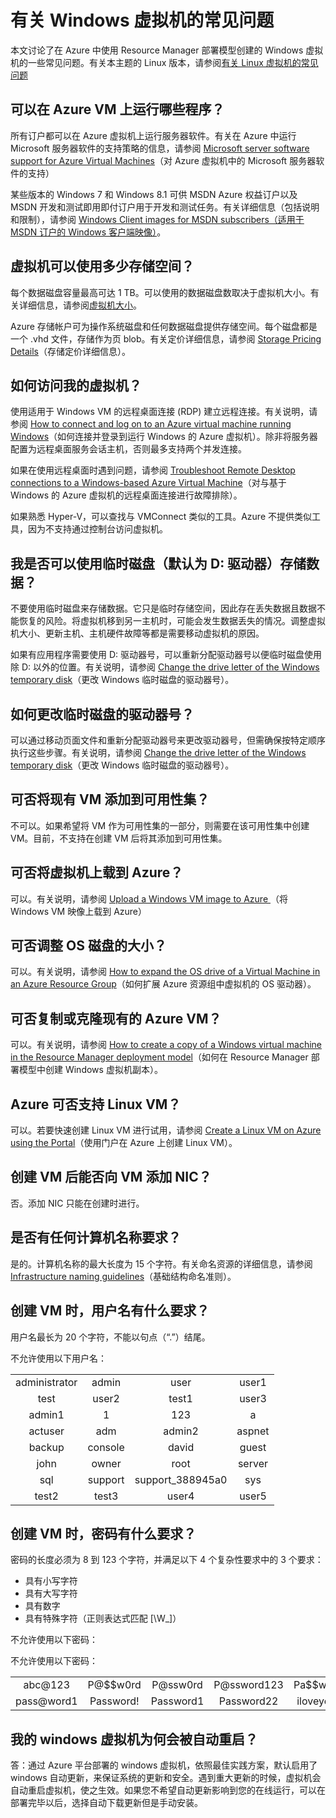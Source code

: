 <properties
	pageTitle="Windows VM 的常见问题 | Azure"
	description="解答通过 Resource Manager 模型创建 Windows 虚拟机的一些常见问题。"
	services="virtual-machines-windows"
	documentationCenter=""
	authors="cynthn"
	manager="timlt"
	editor=""
	tags="azure-resource-management"/>  


<tags
	ms.service="virtual-machines-windows"
	ms.workload="infrastructure-services"
	ms.tgt_pltfrm="vm-windows"
	ms.devlang="na"
	ms.topic="article"
	ms.date="08/16/2016"
	wacn.date="12/20/2016"
	ms.author="cynthn"/>  


# 有关 Windows 虚拟机的常见问题 


本文讨论了在 Azure 中使用 Resource Manager 部署模型创建的 Windows 虚拟机的一些常见问题。有关本主题的 Linux 版本，请参阅[有关 Linux 虚拟机的常见问题](/documentation/articles/virtual-machines-linux-faq/)

## 可以在 Azure VM 上运行哪些程序？

所有订户都可以在 Azure 虚拟机上运行服务器软件。有关在 Azure 中运行 Microsoft 服务器软件的支持策略的信息，请参阅 [Microsoft server software support for Azure Virtual Machines](https://support.microsoft.com/zh-cn/kb/2721672)（对 Azure 虚拟机中的 Microsoft 服务器软件的支持）

某些版本的 Windows 7 和 Windows 8.1 可供 MSDN Azure 权益订户以及 MSDN 开发和测试即用即付订户用于开发和测试任务。有关详细信息（包括说明和限制），请参阅 [Windows Client images for MSDN subscribers（适用于 MSDN 订户的 Windows 客户端映像）](http://azure.microsoft.com/blog/2014/05/29/windows-client-images-on-azure/)。


## 虚拟机可以使用多少存储空间？

每个数据磁盘容量最高可达 1 TB。可以使用的数据磁盘数取决于虚拟机大小。有关详细信息，请参阅[虚拟机大小](/documentation/articles/virtual-machines-windows-sizes/)。

Azure 存储帐户可为操作系统磁盘和任何数据磁盘提供存储空间。每个磁盘都是一个 .vhd 文件，存储作为页 blob。有关定价详细信息，请参阅 [Storage Pricing Details](/pricing/details/storage/)（存储定价详细信息）。


## 如何访问我的虚拟机？

使用适用于 Windows VM 的远程桌面连接 (RDP) 建立远程连接。有关说明，请参阅 [How to connect and log on to an Azure virtual machine running Windows](/documentation/articles/virtual-machines-windows-connect-logon/)（如何连接并登录到运行 Windows 的 Azure 虚拟机）。除非将服务器配置为远程桌面服务会话主机，否则最多支持两个并发连接。


如果在使用远程桌面时遇到问题，请参阅 [Troubleshoot Remote Desktop connections to a Windows-based Azure Virtual Machine](/documentation/articles/virtual-machines-windows-troubleshoot-rdp-connection/)（对与基于 Windows 的 Azure 虚拟机的远程桌面连接进行故障排除）。

如果熟悉 Hyper-V，可以查找与 VMConnect 类似的工具。Azure 不提供类似工具，因为不支持通过控制台访问虚拟机。

## 我是否可以使用临时磁盘（默认为 D: 驱动器）存储数据？

不要使用临时磁盘来存储数据。它只是临时存储空间，因此存在丢失数据且数据不能恢复的风险。将虚拟机移到另一主机时，可能会发生数据丢失的情况。调整虚拟机大小、更新主机、主机硬件故障等都是需要移动虚拟机的原因。

如果有应用程序需要使用 D: 驱动器号，可以重新分配驱动器号以便临时磁盘使用除 D: 以外的位置。有关说明，请参阅 [Change the drive letter of the Windows temporary disk](/documentation/articles/virtual-machines-windows-classic-change-drive-letter/)（更改 Windows 临时磁盘的驱动器号）。

## 如何更改临时磁盘的驱动器号？

可以通过移动页面文件和重新分配驱动器号来更改驱动器号，但需确保按特定顺序执行这些步骤。有关说明，请参阅 [Change the drive letter of the Windows temporary disk](/documentation/articles/virtual-machines-windows-classic-change-drive-letter/)（更改 Windows 临时磁盘的驱动器号）。

## 可否将现有 VM 添加到可用性集？

不可以。如果希望将 VM 作为可用性集的一部分，则需要在该可用性集中创建 VM。目前，不支持在创建 VM 后将其添加到可用性集。

## 可否将虚拟机上载到 Azure？

可以。有关说明，请参阅 [Upload a Windows VM image to Azure ](/documentation/articles/virtual-machines-windows-upload-image/)（将 Windows VM 映像上载到 Azure）

## 可否调整 OS 磁盘的大小？

可以。有关说明，请参阅 [How to expand the OS drive of a Virtual Machine in an Azure Resource Group](/documentation/articles/virtual-machines-windows-expand-os-disk/)（如何扩展 Azure 资源组中虚拟机的 OS 驱动器）。

## 可否复制或克隆现有的 Azure VM？

可以。有关说明，请参阅 [How to create a copy of a Windows virtual machine in the Resource Manager deployment model](/documentation/articles/virtual-machines-windows-vhd-copy/)（如何在 Resource Manager 部署模型中创建 Windows 虚拟机副本）。

## Azure 可否支持 Linux VM？

可以。若要快速创建 Linux VM 进行试用，请参阅 [Create a Linux VM on Azure using the Portal](/documentation/articles/virtual-machines-linux-quick-create-portal/)（使用门户在 Azure 上创建 Linux VM）。

## 创建 VM 后能否向 VM 添加 NIC？

否。添加 NIC 只能在创建时进行。

## 是否有任何计算机名称要求？

是的。计算机名称的最大长度为 15 个字符。有关命名资源的详细信息，请参阅 [Infrastructure naming guidelines](/documentation/articles/virtual-machines-windows-infrastructure-naming-guidelines/)（基础结构命名准则）。

## <a name="what-are-the-username-requirements-when-creating-a-vm"></a> 创建 VM 时，用户名有什么要求？

用户名最长为 20 个字符，不能以句点（“.”）结尾。

不允许使用以下用户名：

<table>
	<tr>
		<td style="text-align:center">administrator </td><td style="text-align:center"> admin </td><td style="text-align:center"> user </td><td style="text-align:center"> user1</td>
	</tr>
	<tr>
		<td style="text-align:center">test </td><td style="text-align:center"> user2 </td><td style="text-align:center"> test1 </td><td style="text-align:center"> user3</td>
	</tr>
	<tr>
		<td style="text-align:center">admin1 </td><td style="text-align:center"> 1 </td><td style="text-align:center"> 123 </td><td style="text-align:center"> a</td>
	</tr>
	<tr>
		<td style="text-align:center">actuser  </td><td style="text-align:center"> adm </td><td style="text-align:center"> admin2 </td><td style="text-align:center"> aspnet</td>
	</tr>
	<tr>
		<td style="text-align:center">backup </td><td style="text-align:center"> console </td><td style="text-align:center"> david </td><td style="text-align:center"> guest</td>
	</tr>
	<tr>
		<td style="text-align:center">john </td><td style="text-align:center"> owner </td><td style="text-align:center"> root </td><td style="text-align:center"> server</td>
	</tr>
	<tr>
		<td style="text-align:center">sql </td><td style="text-align:center"> support </td><td style="text-align:center"> support_388945a0 </td><td style="text-align:center"> sys</td>
	</tr>
	<tr>
		<td style="text-align:center">test2 </td><td style="text-align:center"> test3 </td><td style="text-align:center"> user4 </td><td style="text-align:center"> user5</td>
	</tr>
</table>

## <a name="what-are-the-password-requirements-when-creating-a-vm"></a> 创建 VM 时，密码有什么要求？

密码的长度必须为 8 到 123 个字符，并满足以下 4 个复杂性要求中的 3 个要求：

- 具有小写字符
- 具有大写字符
- 具有数字
- 具有特殊字符（正则表达式匹配 [\\W\_]）

不允许使用以下密码：

不允许使用以下密码：
<table>
	<tr>
		<td style="text-align:center">abc@123</td><td style="text-align:center">P@$$w0rd</td><td style="text-align:center">P@ssw0rd</td><td style="text-align:center">P@ssword123</td><td style="text-align:center">Pa$$word</td>
	</tr>
	<tr>
		<td style="text-align:center">pass@word1</td><td style="text-align:center">Password!</td><td style="text-align:center">Password1</td><td style="text-align:center">Password22</td><td style="text-align:center">iloveyou!</td>
	</tr>
</table>

## 我的 windows 虚拟机为何会被自动重启？

答：通过 Azure 平台部署的 windows 虚拟机，依照最佳实践方案，默认启用了 windows 自动更新，来保证系统的更新和安全。遇到重大更新的时候，虚拟机会自动重启虚拟机，使之生效。如果您不希望自动更新影响到您的在线运行，可以在部署完毕以后，选择自动下载更新但是手动安装。

<!---HONumber=Mooncake_Quality_Review_1118_2016-->